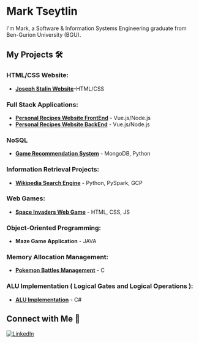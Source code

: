 # Mark Tseytlin

I'm Mark, a Software & Information Systems Engineering graduate from Ben-Gurion University (BGU).

## My Projects 🛠️
### HTML/CSS Website:
- [**Joseph Stalin Website**](https://github.com/TseytlinMark/HTML_CSS-Project)-HTML/CSS
### Full Stack Applications:
- [**Personal Recipes Website FrontEnd**](https://github.com/TseytlinMark/REST_API-Project-Recipes-FrontEnd) - Vue.js/Node.js
- [**Personal Recipes Website BackEnd**](https://github.com/TseytlinMark/REST_API-Project-Recipes-BackEnd) - Vue.js/Node.js

### NoSQL
- [**Game Recommendation System**](https://github.com/TseytlinMark/Game-Recommendation-System/tree/main) - MongoDB, Python

### Information Retrieval Projects:
- [**Wikipedia Search Engine**](https://github.com/TseytlinMark/Information_Retrieval_Engine) - Python, PySpark, GCP

### Web Games:
- [**Space Invaders Web Game**](https://github.com/TseytlinMark/JavaScript-Chicken-Invaders-Game) - HTML, CSS, JS

### Object-Oriented Programming:
- **Maze Game Application** - JAVA

### Memory Allocation Management: 
- [**Pokemon Battles Management**](https://github.com/TseytlinMark/Pokemon-Battles) - C

### ALU Implementation ( Logical Gates and Logical Operations ):
- [**ALU Implementation**](https://github.com/TseytlinMark/Logical-Gates-Components) - C#

## Connect with Me 🤝
[![LinkedIn](https://img.shields.io/badge/LinkedIn-Mark%20Tseytlin-blue)](https://www.linkedin.com/in/mark-tseytlin/)


